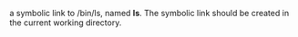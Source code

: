  a symbolic link to /bin/ls, named __ls__. The symbolic link should be created in the current working directory. 
